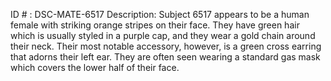 ID # : DSC-MATE-6517
Description: Subject 6517 appears to be a human female with striking orange stripes on their face. They have green hair which is usually styled in a purple cap, and they wear a gold chain around their neck. Their most notable accessory, however, is a green cross earring that adorns their left ear. They are often seen wearing a standard gas mask which covers the lower half of their face.